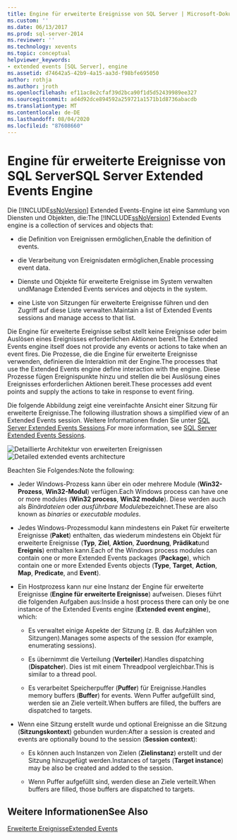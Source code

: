 ```yaml
---
title: Engine für erweiterte Ereignisse von SQL Server | Microsoft-Dokumentation
ms.custom: ''
ms.date: 06/13/2017
ms.prod: sql-server-2014
ms.reviewer: ''
ms.technology: xevents
ms.topic: conceptual
helpviewer_keywords:
- extended events [SQL Server], engine
ms.assetid: d74642a5-42b9-4a15-aa3d-f98bfe695050
author: rothja
ms.author: jroth
ms.openlocfilehash: ef11ac8e2cfaf39d2bca90f1d5d52439989ee327
ms.sourcegitcommit: ad4d92dce894592a259721a1571b1d8736abacdb
ms.translationtype: MT
ms.contentlocale: de-DE
ms.lasthandoff: 08/04/2020
ms.locfileid: "87608660"
---
```

# <a name="sql-server-extended-events-engine"></a><span data-ttu-id="b7c37-102">Engine für erweiterte Ereignisse von SQL Server</span><span class="sxs-lookup"><span data-stu-id="b7c37-102">SQL Server Extended Events Engine</span></span>
  <span data-ttu-id="b7c37-103">Die [!INCLUDE[ssNoVersion](../../includes/ssnoversion-md.md)] Extended Events-Engine ist eine Sammlung von Diensten und Objekten, die:</span><span class="sxs-lookup"><span data-stu-id="b7c37-103">The [!INCLUDE[ssNoVersion](../../includes/ssnoversion-md.md)] Extended Events engine is a collection of services and objects that:</span></span>  
  
-   <span data-ttu-id="b7c37-104">die Definition von Ereignissen ermöglichen,</span><span class="sxs-lookup"><span data-stu-id="b7c37-104">Enable the definition of events.</span></span>  
  
-   <span data-ttu-id="b7c37-105">die Verarbeitung von Ereignisdaten ermöglichen,</span><span class="sxs-lookup"><span data-stu-id="b7c37-105">Enable processing event data.</span></span>  
  
-   <span data-ttu-id="b7c37-106">Dienste und Objekte für erweiterte Ereignisse im System verwalten und</span><span class="sxs-lookup"><span data-stu-id="b7c37-106">Manage Extended Events services and objects in the system.</span></span>  
  
-   <span data-ttu-id="b7c37-107">eine Liste von Sitzungen für erweiterte Ereignisse führen und den Zugriff auf diese Liste verwalten.</span><span class="sxs-lookup"><span data-stu-id="b7c37-107">Maintain a list of Extended Events sessions and manage access to that list.</span></span>  
  
 <span data-ttu-id="b7c37-108">Die Engine für erweiterte Ereignisse selbst stellt keine Ereignisse oder beim Auslösen eines Ereignisses erforderlichen Aktionen bereit.</span><span class="sxs-lookup"><span data-stu-id="b7c37-108">The Extended Events engine itself does not provide any events or actions to take when an event fires.</span></span> <span data-ttu-id="b7c37-109">Die Prozesse, die die Engine für erweiterte Ereignisse verwenden, definieren die Interaktion mit der Engine.</span><span class="sxs-lookup"><span data-stu-id="b7c37-109">The processes that use the Extended Events engine define interaction with the engine.</span></span> <span data-ttu-id="b7c37-110">Diese Prozesse fügen Ereignispunkte hinzu und stellen die bei Auslösung eines Ereignisses erforderlichen Aktionen bereit.</span><span class="sxs-lookup"><span data-stu-id="b7c37-110">These processes add event points and supply the actions to take in response to event firing.</span></span>  
  
 <span data-ttu-id="b7c37-111">Die folgende Abbildung zeigt eine vereinfachte Ansicht einer Sitzung für erweiterte Ereignisse.</span><span class="sxs-lookup"><span data-stu-id="b7c37-111">The following illustration shows a simplified view of an Extended Events session.</span></span> <span data-ttu-id="b7c37-112">Weitere Informationen finden Sie unter [SQL Server Extended Events Sessions](sql-server-extended-events-sessions.md).</span><span class="sxs-lookup"><span data-stu-id="b7c37-112">For more information, see [SQL Server Extended Events Sessions](sql-server-extended-events-sessions.md).</span></span>  
  
 <span data-ttu-id="b7c37-113">![Detaillierte Architektur von erweiterten Ereignissen](../../database-engine/media/xearchitecturedetailed.gif "Detaillierte Architektur von erweiterten Ereignissen")</span><span class="sxs-lookup"><span data-stu-id="b7c37-113">![Detailed extended events architecture](../../database-engine/media/xearchitecturedetailed.gif "Detailed extended events architecture")</span></span>  
  
 <span data-ttu-id="b7c37-114">Beachten Sie Folgendes:</span><span class="sxs-lookup"><span data-stu-id="b7c37-114">Note the following:</span></span>  
  
-   <span data-ttu-id="b7c37-115">Jeder Windows-Prozess kann über ein oder mehrere Module (**Win32-Prozess**, **Win32-Modul**) verfügen.</span><span class="sxs-lookup"><span data-stu-id="b7c37-115">Each Windows process can have one or more modules (**Win32 process**, **Win32 module**).</span></span> <span data-ttu-id="b7c37-116">Diese werden auch als *Binärdateien* oder *ausführbare Module*bezeichnet.</span><span class="sxs-lookup"><span data-stu-id="b7c37-116">These are also known as *binaries* or *executable modules*.</span></span>  
  
-   <span data-ttu-id="b7c37-117">Jedes Windows-Prozessmodul kann mindestens ein Paket für erweiterte Ereignisse (**Paket**) enthalten, das wiederum mindestens ein Objekt für erweiterte Ereignisse (**Typ**, **Ziel**, **Aktion**, **Zuordnung**, **Prädikat**und **Ereignis**) enthalten kann.</span><span class="sxs-lookup"><span data-stu-id="b7c37-117">Each of the Windows process modules can contain one or more Extended Events packages (**Package**), which contain one or more Extended Events objects (**Type**, **Target**, **Action**, **Map**, **Predicate**, and **Event**).</span></span>  
  
-   <span data-ttu-id="b7c37-118">Ein Hostprozess kann nur eine Instanz der Engine für erweiterte Ereignisse (**Engine für erweiterte Ereignisse**) aufweisen. Dieses führt die folgenden Aufgaben aus:</span><span class="sxs-lookup"><span data-stu-id="b7c37-118">Inside a host process there can only be one instance of the Extended Events engine (**Extended event engine**), which:</span></span>  
  
    -   <span data-ttu-id="b7c37-119">Es verwaltet einige Aspekte der Sitzung (z. B. das Aufzählen von Sitzungen).</span><span class="sxs-lookup"><span data-stu-id="b7c37-119">Manages some aspects of the session (for example, enumerating sessions).</span></span>  
  
    -   <span data-ttu-id="b7c37-120">Es übernimmt die Verteilung (**Verteiler**).</span><span class="sxs-lookup"><span data-stu-id="b7c37-120">Handles dispatching (**Dispatcher**).</span></span> <span data-ttu-id="b7c37-121">Dies ist mit einem Threadpool vergleichbar.</span><span class="sxs-lookup"><span data-stu-id="b7c37-121">This is similar to a thread pool.</span></span>  
  
    -   <span data-ttu-id="b7c37-122">Es verarbeitet Speicherpuffer (**Puffer**) für Ereignisse.</span><span class="sxs-lookup"><span data-stu-id="b7c37-122">Handles memory buffers (**Buffer**) for events.</span></span> <span data-ttu-id="b7c37-123">Wenn Puffer aufgefüllt sind, werden sie an Ziele verteilt.</span><span class="sxs-lookup"><span data-stu-id="b7c37-123">When buffers are filled, the buffers are dispatched to targets.</span></span>  
  
-   <span data-ttu-id="b7c37-124">Wenn eine Sitzung erstellt wurde und optional Ereignisse an die Sitzung (**Sitzungskontext**) gebunden wurden:</span><span class="sxs-lookup"><span data-stu-id="b7c37-124">After a session is created and events are optionally bound to the session (**Session context**):</span></span>  
  
    -   <span data-ttu-id="b7c37-125">Es können auch Instanzen von Zielen (**Zielinstanz**) erstellt und der Sitzung hinzugefügt werden.</span><span class="sxs-lookup"><span data-stu-id="b7c37-125">Instances of targets (**Target instance**) may be also be created and added to the session.</span></span>  
  
    -   <span data-ttu-id="b7c37-126">Wenn Puffer aufgefüllt sind, werden diese an Ziele verteilt.</span><span class="sxs-lookup"><span data-stu-id="b7c37-126">When buffers are filled, those buffers are dispatched to targets.</span></span>  
  
## <a name="see-also"></a><span data-ttu-id="b7c37-127">Weitere Informationen</span><span class="sxs-lookup"><span data-stu-id="b7c37-127">See Also</span></span>  
 [<span data-ttu-id="b7c37-128">Erweiterte Ereignisse</span><span class="sxs-lookup"><span data-stu-id="b7c37-128">Extended Events</span></span>](extended-events.md)  
  
  
